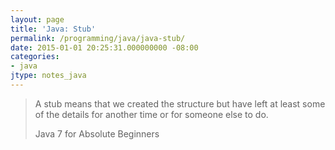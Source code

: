 ```yaml
---
layout: page
title: 'Java: Stub'
permalink: /programming/java/java-stub/
date: 2015-01-01 20:25:31.000000000 -08:00
categories:
- java
jtype: notes_java
---
```


> A stub means that we created the structure but have left at least some of the details for another time or for someone else to do.
>
> Java 7 for Absolute Beginners

